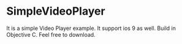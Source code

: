 # SimpleVideoPlayer
It is a simple Video Player example. It support ios 9 as well. Build in Objective C.
Feel free to download.
